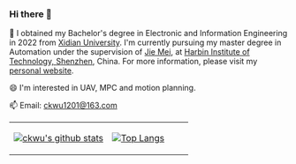 ### Hi there 👋
🌱 I obtained my Bachelor's degree in Electronic and Information Engineering in 2022 from [Xidian University](https://en.xidian.edu.cn/). I'm currently pursuing my master degree in Automation under the supervision of [Jie Mei](https://scholar.google.com/citations?user=tyQm5IkAAAAJ&hl=zh-CN&oi=ao), at [Harbin Institute of Technology, Shenzhen](http://en.hitsz.edu.cn/), China. For more information, please visit my [personal website](https://ck1201.github.io/).

😄 I'm interested in UAV, MPC and motion planning.

📫 Email: ckwu1201@163.com
<!--
**CK1201/CK1201** is a ✨ _special_ ✨ repository because its `README.md` (this file) appears on your GitHub profile.

Here are some ideas to get you started:

- 🔭 I’m currently working on ...
- 🌱 I’m currently learning ...
- 👯 I’m looking to collaborate on ...
- 🤔 I’m looking for help with ...
- 💬 Ask me about ...
- 📫 How to reach me: ...
- 😄 Pronouns: ...
- ⚡ Fun fact: ...
-->
<table><tr><td align="center" width="55%">
  
[![ckwu's github stats](https://github-readme-stats.vercel.app/api?username=CK1201&show_icons=true&count_private=true&include_all_commits=true)](https://github.com/CK1201/)
  
</td><td align="top" width="45%">
  
[![Top Langs](https://github-readme-stats.vercel.app/api/top-langs/?username=CK1201&layout=compact&show_icons=true)](https://github.com/CK1201/github-readme-stats)
  
</td></tr></table>
